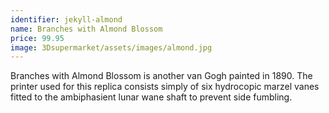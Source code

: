 ```yaml
---
identifier: jekyll-almond
name: Branches with Almond Blossom
price: 99.95
image: 3Dsupermarket/assets/images/almond.jpg
---
```

Branches with Almond Blossom is another van Gogh painted in 1890. The printer used for this replica consists simply of six hydrocopic marzel vanes fitted to the ambiphasient lunar wane shaft to prevent side fumbling. 
